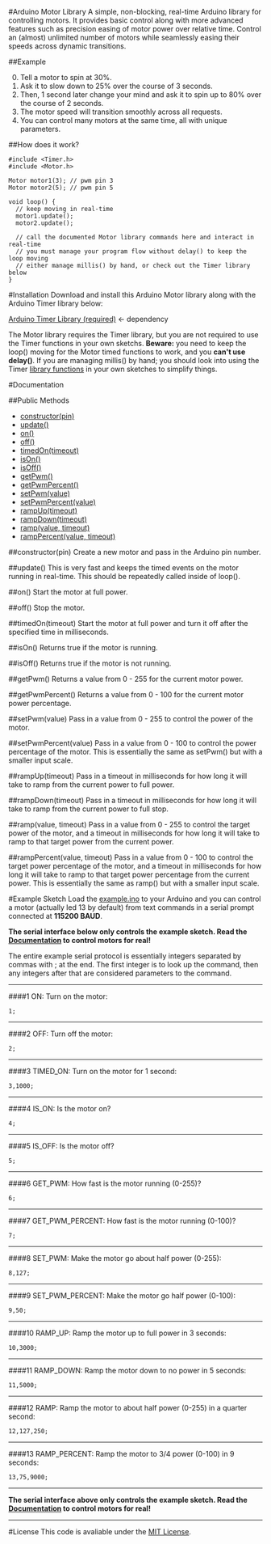 #Arduino Motor Library
A simple, non-blocking, real-time Arduino library for controlling motors. It provides basic control along with more advanced features such as precision easing of motor power over relative time. Control an (almost) unlimited number of motors while seamlessly easing their speeds across dynamic transitions.

##Example

0. Tell a motor to spin at 30%.
0. Ask it to slow down to 25% over the course of 3 seconds.
0. Then, 1 second later change your mind and ask it to spin up to 80% over the course of 2 seconds.
0. The motor speed will transition smoothly across all requests.
0. You can control many motors at the same time, all with unique parameters.

##How does it work?

    #include <Timer.h>
    #include <Motor.h>

    Motor motor1(3); // pwm pin 3
    Motor motor2(5); // pwm pin 5

    void loop() {
      // keep moving in real-time
      motor1.update();
      motor2.update();

      // call the documented Motor library commands here and interact in real-time
      // you must manage your program flow without delay() to keep the loop moving
      // either manage millis() by hand, or check out the Timer library below
    }


#Installation
Download and install this Arduino Motor library along with the Arduino Timer library below:

[Arduino Timer Library (required)](https://github.com/alextaujenis/Timer) <- dependency

The Motor library requires the Timer library, but you are not required to use the Timer functions in your own sketchs. **Beware:** you need to keep the loop() moving for the Motor timed functions to work, and you **can't use delay()**. If you are managing millis() by hand; you should look into using the Timer [library functions](https://github.com/alextaujenis/Timer#arduino-timer-library) in your own sketches to simplify things.

#Documentation

##Public Methods

* [constructor(pin)](https://github.com/alextaujenis/Motor#constructorpin)
* [update()](https://github.com/alextaujenis/Motor#update)
* [on()](https://github.com/alextaujenis/Motor#on)
* [off()](https://github.com/alextaujenis/Motor#off)
* [timedOn(timeout)](https://github.com/alextaujenis/Motor#timedontimeout)
* [isOn()](https://github.com/alextaujenis/Motor#ison)
* [isOff()](https://github.com/alextaujenis/Motor#isoff)
* [getPwm()](https://github.com/alextaujenis/Motor#getpwm)
* [getPwmPercent()](https://github.com/alextaujenis/Motor#getpwmpercent)
* [setPwm(value)](https://github.com/alextaujenis/Motor#setpwmvalue)
* [setPwmPercent(value)](https://github.com/alextaujenis/Motor#setpwmpercentvalue)
* [rampUp(timeout)](https://github.com/alextaujenis/Motor#rampuptimeout)
* [rampDown(timeout)](https://github.com/alextaujenis/Motor#rampdowntimeout)
* [ramp(value, timeout)](https://github.com/alextaujenis/Motor#rampvalue-timeout)
* [rampPercent(value, timeout)](https://github.com/alextaujenis/Motor#ramppercentvalue-timeout)

##constructor(pin)
Create a new motor and pass in the Arduino pin number.

##update()
This is very fast and keeps the timed events on the motor running in real-time. This should be repeatedly called inside of loop().

##on()
Start the motor at full power.

##off()
Stop the motor.

##timedOn(timeout)
Start the motor at full power and turn it off after the specified time in milliseconds.

##isOn()
Returns true if the motor is running.

##isOff()
Returns true if the motor is not running.

##getPwm()
Returns a value from 0 - 255 for the current motor power.

##getPwmPercent()
Returns a value from 0 - 100 for the current motor power percentage.

##setPwm(value)
Pass in a value from 0 - 255 to control the power of the motor.

##setPwmPercent(value)
Pass in a value from 0 - 100 to control the power percentage of the motor. This is essentially the same as setPwm() but with a smaller input scale.

##rampUp(timeout)
Pass in a timeout in milliseconds for how long it will take to ramp from the current power to full power.

##rampDown(timeout)
Pass in a timeout in milliseconds for how long it will take to ramp from the current power to full stop.

##ramp(value, timeout)
Pass in a value from 0 - 255 to control the target power of the motor, and a timeout in milliseconds for how long it will take to ramp to that target power from the current power.

##rampPercent(value, timeout)
Pass in a value from 0 - 100 to control the target power percentage of the motor, and a timeout in milliseconds for how long it will take to ramp to that target power percentage from the current power. This is essentially the same as ramp() but with a smaller input scale.


#Example Sketch
Load the [example.ino](https://github.com/alextaujenis/Motor/blob/master/example/example.ino) to your Arduino and you can control a motor (actually led 13 by default) from text commands in a serial prompt connected at **115200 BAUD**.

**The serial interface below only controls the example sketch. Read the [Documentation](https://github.com/alextaujenis/Motor#documentation) to control motors for real!**

The entire example serial protocol is essentially integers separated by commas with ; at the end. The first integer is to look up the command, then any integers after that are considered parameters to the command.

<hr />

####1 ON: Turn on the motor:

    1;

<hr />

####2 OFF: Turn off the motor:

    2;

<hr />

####3 TIMED_ON: Turn on the motor for 1 second:

    3,1000;

<hr />

####4 IS_ON: Is the motor on?

    4;

<hr />

####5 IS_OFF: Is the motor off?

    5;

<hr />

####6 GET_PWM: How fast is the motor running (0-255)?

    6;

<hr />

####7 GET\_PWM\_PERCENT: How fast is the motor running (0-100)?

    7;

<hr />

####8 SET_PWM: Make the motor go about half power (0-255):

    8,127;

<hr />

####9 SET\_PWM\_PERCENT: Make the motor go half power (0-100):

    9,50;

<hr />

####10 RAMP_UP: Ramp the motor up to full power in 3 seconds:

    10,3000;

<hr />

####11 RAMP_DOWN: Ramp the motor down to no power in 5 seconds:

    11,5000;

<hr />

####12 RAMP: Ramp the motor to about half power (0-255) in a quarter second:

    12,127,250;

<hr />

####13 RAMP_PERCENT: Ramp the motor to 3/4 power (0-100) in 9 seconds:

    13,75,9000;

<hr />

**The serial interface above only controls the example sketch. Read the [Documentation](https://github.com/alextaujenis/Motor#documentation) to control motors for real!**

<hr />

#License
This code is avaliable under the [MIT License](http://opensource.org/licenses/mit-license.php).